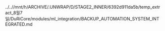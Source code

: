 ../..//mnt/h/ARCHIVE/.UNWRAP/D/STAGE2_INNER/6392d911da5b/temp_extract_8월7일/DuRiCore/modules/ml_integration/BACKUP_AUTOMATION_SYSTEM_INTEGRATED.md